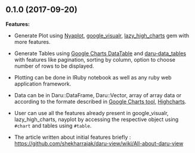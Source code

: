 ## 0.1.0 (2017-09-20)

**Features:**

- Generate Plot using [Nyaplot](https://github.com/SciRuby/nyaplot),
[google_visualr](https://github.com/winston/google_visualr/),
[lazy_high_charts](https://github.com/michelson/lazy_high_charts) gem with more features.

- Generate Tables using [Google Charts DataTable](https://developers.google.com/chart/interactive/docs/gallery/table) and [daru-data_tables](https://github.com/Shekharrajak/daru-data_tables) with features like pagination, sorting by column, option to choose number of rows to be displayed.

- Plotting can be done in IRuby notebook as well as any ruby web application
framework.

- Data can be in Daru::DataFrame, Daru::Vector, array of array data or
according to the formate described in [Google Charts tool](https://developers.google.com/chart/interactive/docs/gallery), [Highcharts](https://www.highcharts.com/demo).

- User can use all the features already present in google_visualr,
lazy_high_charts, nayplot by accessing the respective object using
`#chart` and tables using `#table`.

- The article written about initial features briefly : https://github.com/shekharrajak/daru-view/wiki/All-about-daru-view
